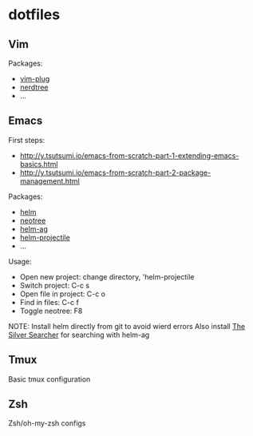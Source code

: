 # dotfiles

## Vim
Packages:
- [vim-plug](https://github.com/junegunn/vim-plug)
- [nerdtree](https://github.com/scrooloose/nerdtree)
- ...

## Emacs

First steps:
- http://y.tsutsumi.io/emacs-from-scratch-part-1-extending-emacs-basics.html
- http://y.tsutsumi.io/emacs-from-scratch-part-2-package-management.html

Packages:
- [helm](https://github.com/emacs-helm/helm) 
- [neotree](http://www.emacswiki.org/emacs/NeoTree)
- [helm-ag](https://github.com/syohex/emacs-helm-ag)
- [helm-projectile](https://github.com/bbatsov/helm-projectile)
- ...

Usage:
- Open new project: change directory, 'helm-projectile
- Switch project: C-c s
- Open file in project: C-c o
- Find in files: C-c f
- Toggle neotree: F8 

NOTE: 
	Install helm directly from git to avoid wierd errors
	Also install [The Silver Searcher](https://github.com/ggreer/the_silver_searcher) for searching with helm-ag

## Tmux
Basic tmux configuration

## Zsh
Zsh/oh-my-zsh configs
